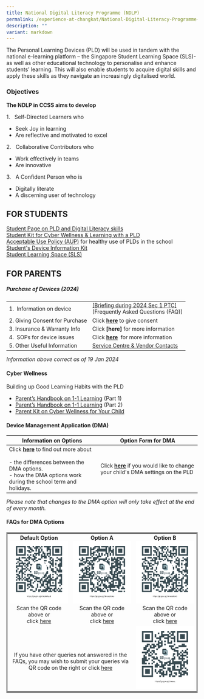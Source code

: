 ```yaml
---
title: National Digital Literacy Programme (NDLP)
permalink: /experience-at-changkat/National-Digital-Literacy-Programme-NDLP/
description: ""
variant: markdown
---
```

The Personal Learning Devices (PLD) will be used in tandem with the national e-learning platform – the Singapore Student Learning Space (SLS)- as well as other educational technology to personalise and enhance students’ learning. This will also enable students to acquire digital skills and apply these skills as they navigate an increasingly digitalised world.  

  

### Objectives  
  

**The NDLP in CCSS aims to develop**  


<p>1. &nbsp; Self-Directed Learners&nbsp;who</p>

*   Seek Joy in learning
*   Are reflective and motivated to excel

<p>2. &nbsp; Collaborative Contributors&nbsp;who</p>

*   Work effectively in teams
*   Are innovative

<p>3. &nbsp; A&nbsp;Confident Person&nbsp;who is</p>

*   Digitally literate
*   A discerning user of technology

FOR STUDENTS
------------

[Student Page on PLD and Digital Literacy skills](https://sites.google.com/moe.edu.sg/ccss-student-hbl-page)
<br>[Student Kit for Cyber Wellness &amp; Learning with a PLD](https://drive.google.com/file/d/19HjmaoWJ1HTAxC6teSqugtKc7Lsca6hB/view?usp=drive_link)
<br>[Acceptable Use Policy (AUP)](/files/2%20Acceptable%20Use%20Policy%20AUP%20Agreement%202022.pdf)&nbsp;for healthy use of PLDs in the school
<br>[Student's Device Information Kit](/files/Student_Device_Information_Kit_2024.pdf)
<br>[Student Learning Space (SLS)](http://learning.moe.edu.sg/)

FOR PARENTS
-----------

##### Purchase of Devices (2024)&nbsp;

| | | 
| -------- | -------- | 
| 1.&nbsp; Information on device     | [[Briefing during 2024 Sec 1 PTC]](/files/2a__Parent_Engagement_Deck_2024__Website_.pdf) <br>[Frequently Asked Questions (FAQ)]|
|2\. Giving Consent for Purchase|Click&nbsp;**[here](https://go.gov.sg/pdlpadmin)**&nbsp;to give consent
|3. Insurance &amp; Warranty Info 	|Click&nbsp;**[here]**&nbsp;for more information
|4.&nbsp; SOPs for device issues|Click&nbsp;**[here](/files/SOPs%20for%20Device%20Issues%202021.pdf)**&nbsp; for more information
|5\. Other Useful Information|[Service Centre &amp; Vendor Contacts](/files/Service%20Centre%20%20Vendor%20Contacts.pdf)

_Information&nbsp;above correct as of 19 Jan 2024_


#### Cyber Wellness&nbsp;


Building up Good Learning Habits with the PLD  

  

*   [Parent’s Handbook on 1-1 Learning](/files/parent%20handbook%20(i)%20on%20learning%20with%20a%20pld_2023%20(website).pdf)&nbsp;(Part 1)
*   [Parent’s Handbook on 1-1 Learning](/files/2e%20-%20parent%20handbook%20(ii)%20on%20learning%20with%20a%20pld_2023%20(website).pdf)&nbsp;(Part 2)
*   [Parent Kit on Cyber Wellness for Your Child](https://go.gov.sg/moe-cyber-wellness)

#### Device Management Application (DMA)



| Information on Options | Option Form for DMA |
| -------- | --------|
|Click&nbsp;**[here](https://docs.google.com/spreadsheets/d/e/2PACX-1vT0FWLONCf0kDhCjCwxCFsRq6XwFxYCY-U5AT4eSqtgPQ9RyEjCqm4w9wMK2vGvqwxXmPpMg7p9LikK/pubhtml)**&nbsp;to find out more about<br><br>-   the differences between the DMA options.<br>-   how the DMA options work during the school term and holidays.     | Click&nbsp;**[here](https://go.gov.sg/pdlpdma)**&nbsp;if you would like to change your child's DMA settings on the PLD     |   

*Please note that changes to the DMA option will only take effect at the end of every month.*

#### FAQs for DMA Options


<table style="width: 100%; border-collapse: collapse; border-style: solid; margin-left: auto; margin-right: auto;">
<tbody>
<tr>
<td style="width: 33.3333%; text-align: center;"><strong>Default Option<br></strong><strong style="text-align: start;"><img src="/images/dma%20default%20qr%20code.png"></strong>Scan the QR code above or<br>click&nbsp;<a href="https://go.gov.sg/dmadefault" target="_blank" rel="noopener">here</a><strong><br></strong></td>
<td style="width: 33.3333%; text-align: center;"><strong>Option A<br></strong><img src="/images/dma%20option%20A%20qr%20code.png">Scan the QR code above or<br>click&nbsp;<a href="https://go.gov.sg/dmaoptiona" target="_blank" rel="noopener">here</a><strong><br></strong></td>
<td style="width: 33.3333%; text-align: center;"><strong>Option B<br></strong><img src="/images/dma%20option%20B%20qr%20code.png">Scan the QR code above or<br>click&nbsp;<a href="https://go.gov.sg/dmaoptionb" target="_blank" rel="noopener">here</a><strong><br></strong></td>
</tr>
<tr>
<td style="width: 66.6666%; text-align: center;" colspan="2">
<p><br>If you have other queries not answered in the FAQs, you may wish to submit your queries via QR code on the right or click&nbsp;<a href="https://go.gov.sg/dmaoq" target="_blank" rel="noopener">here</a></p>
</td>
<td style="width: 33.3333%;"><img src="/images/dmaoq.png"></td>
</tr>
</tbody>
</table>
<p>&nbsp;</p>
